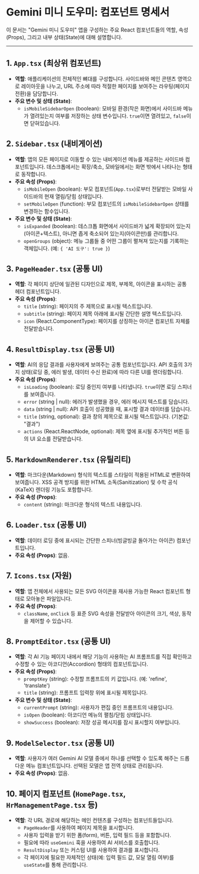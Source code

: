 # Gemini 미니 도우미: 컴포넌트 명세서

이 문서는 "Gemini 미니 도우미" 앱을 구성하는 주요 React 컴포넌트들의 역할, 속성(Props), 그리고 내부 상태(State)에 대해 설명합니다.

---

## 1. `App.tsx` (최상위 컴포넌트)

-   **역할**: 애플리케이션의 전체적인 뼈대를 구성합니다. 사이드바와 메인 콘텐츠 영역으로 레이아웃을 나누고, URL 주소에 따라 적절한 페이지를 보여주는 라우팅(페이지 전환)을 담당합니다.
-   **주요 변수 및 상태 (State)**:
    -   `isMobileSidebarOpen` (boolean): 모바일 환경(작은 화면)에서 사이드바 메뉴가 열려있는지 여부를 저장하는 상태 변수입니다. `true`이면 열려있고, `false`이면 닫혀있습니다.

## 2. `Sidebar.tsx` (내비게이션)

-   **역할**: 앱의 모든 페이지로 이동할 수 있는 내비게이션 메뉴를 제공하는 사이드바 컴포넌트입니다. 데스크톱에서는 확장/축소, 모바일에서는 화면 밖에서 나타나는 형태로 동작합니다.
-   **주요 속성 (Props)**:
    -   `isMobileOpen` (boolean): 부모 컴포넌트(`App.tsx`)로부터 전달받는 모바일 사이드바의 현재 열림/닫힘 상태입니다.
    -   `setMobileOpen` (function): 부모 컴포넌트의 `isMobileSidebarOpen` 상태를 변경하는 함수입니다.
-   **주요 변수 및 상태 (State)**:
    -   `isExpanded` (boolean): 데스크톱 화면에서 사이드바가 넓게 확장되어 있는지(아이콘+텍스트), 아니면 좁게 축소되어 있는지(아이콘만)를 관리합니다.
    -   `openGroups` (object): 메뉴 그룹들 중 어떤 그룹이 펼쳐져 있는지를 기록하는 객체입니다. (예: `{ 'AI 도구': true }`)

## 3. `PageHeader.tsx` (공통 UI)

-   **역할**: 각 페이지 상단에 일관된 디자인으로 제목, 부제목, 아이콘을 표시하는 공통 헤더 컴포넌트입니다.
-   **주요 속성 (Props)**:
    -   `title` (string): 페이지의 주 제목으로 표시될 텍스트입니다.
    -   `subtitle` (string): 페이지 제목 아래에 표시될 간단한 설명 텍스트입니다.
    -   `icon` (React.ComponentType): 페이지를 상징하는 아이콘 컴포넌트 자체를 전달받습니다.

## 4. `ResultDisplay.tsx` (공통 UI)

-   **역할**: AI의 응답 결과를 사용자에게 보여주는 공통 컴포넌트입니다. API 호출의 3가지 상태(로딩 중, 에러 발생, 데이터 수신 완료)에 따라 다른 UI를 렌더링합니다.
-   **주요 속성 (Props)**:
    -   `isLoading` (boolean): 로딩 중인지 여부를 나타냅니다. `true`이면 로딩 스피너를 보여줍니다.
    -   `error` (string | null): 에러가 발생했을 경우, 에러 메시지 텍스트를 담습니다.
    -   `data` (string | null): API 호출이 성공했을 때, 표시할 결과 데이터를 담습니다.
    -   `title` (string, optional): 결과 창의 제목으로 표시될 텍스트입니다. (기본값: "결과")
    -   `actions` (React.ReactNode, optional): 제목 옆에 표시될 추가적인 버튼 등의 UI 요소를 전달받습니다.

## 5. `MarkdownRenderer.tsx` (유틸리티)

-   **역할**: 마크다운(Markdown) 형식의 텍스트를 스타일이 적용된 HTML로 변환하여 보여줍니다. XSS 공격 방지를 위한 HTML 소독(Sanitization) 및 수학 공식(KaTeX) 렌더링 기능도 포함합니다.
-   **주요 속성 (Props)**:
    -   `content` (string): 마크다운 형식의 텍스트 내용입니다.

## 6. `Loader.tsx` (공통 UI)

-   **역할**: 데이터 로딩 중에 표시되는 간단한 스피너(빙글빙글 돌아가는 아이콘) 컴포넌트입니다.
-   **주요 속성 (Props)**: 없음.

## 7. `Icons.tsx` (자원)

-   **역할**: 앱 전체에서 사용되는 모든 SVG 아이콘을 재사용 가능한 React 컴포넌트 형태로 모아놓은 파일입니다.
-   **주요 속성 (Props)**:
    -   `className`, `onClick` 등 표준 SVG 속성을 전달받아 아이콘의 크기, 색상, 동작을 제어할 수 있습니다.

## 8. `PromptEditor.tsx` (공통 UI)

-   **역할**: 각 AI 기능 페이지 내에서 해당 기능이 사용하는 AI 프롬프트를 직접 확인하고 수정할 수 있는 아코디언(Accordion) 형태의 컴포넌트입니다.
-   **주요 속성 (Props)**:
    -   `promptKey` (string): 수정할 프롬프트의 키 값입니다. (예: 'refine', 'translate')
    -   `title` (string): 프롬프트 입력창 위에 표시될 제목입니다.
-   **주요 변수 및 상태 (State)**:
    -   `currentPrompt` (string): 사용자가 편집 중인 프롬프트의 내용입니다.
    -   `isOpen` (boolean): 아코디언 메뉴의 펼침/닫힘 상태입니다.
    -   `showSuccess` (boolean): 저장 성공 메시지를 잠시 표시할지 여부입니다.

## 9. `ModelSelector.tsx` (공통 UI)

-   **역할**: 사용자가 여러 Gemini AI 모델 중에서 하나를 선택할 수 있도록 해주는 드롭다운 메뉴 컴포넌트입니다. 선택된 모델은 앱 전역 상태로 관리됩니다.
-   **주요 속성 (Props)**: 없음.

## 10. 페이지 컴포넌트 (`HomePage.tsx`, `HrManagementPage.tsx` 등)

-   **역할**: 각 URL 경로에 해당하는 메인 컨텐츠를 구성하는 컴포넌트들입니다.
    -   `PageHeader`를 사용하여 페이지 제목을 표시합니다.
    -   사용자 입력을 받기 위한 폼(form), 버튼, 입력 필드 등을 포함합니다.
    -   필요에 따라 `useGemini` 훅을 사용하여 AI 서비스를 호출합니다.
    -   `ResultDisplay` 또는 커스텀 UI를 사용하여 결과를 표시합니다.
    -   각 페이지에 필요한 자체적인 상태(예: 입력 필드 값, 모달 열림 여부)를 `useState`를 통해 관리합니다.
